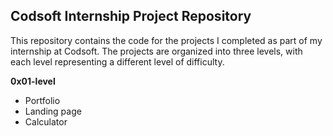 ## Codsoft Internship Project Repository

This repository contains the code for the projects I completed as part of my internship at Codsoft. The projects are organized into three levels, with each level representing a different level of difficulty.

**0x01-level**

* Portfolio
* Landing page
* Calculator


